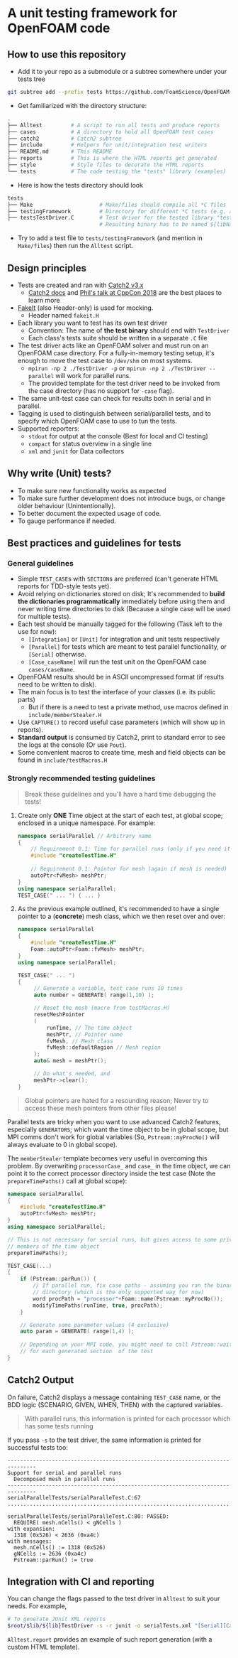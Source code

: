 # A unit testing framework for OpenFOAM code

## How to use this repository

- Add it to your repo as a submodule or a subtree somewhere under your tests tree
```bash
git subtree add --prefix tests https://github.com/FoamScience/OpenFOAM-Unit-testing.git master --squash
```

- Get familiarized with the directory structure:
```bash
.
├── Alltest         # A script to run all tests and produce reports
├── cases           # A directory to hold all OpenFOAM test cases
├── catch2          # Catch2 subtree
├── include         # Helpers for unit/integration test writers
├── README.md       # This README
├── reports         # This is where the HTML reports get generated
├── style           # Style files to decorate the HTML reports
└── tests           # The code testing the "tests" library (examples)
```

- Here is how the tests directory should look
```bash
tests
├── Make                     # Make/files should compile all *C files
├── testingFramework         # Directory for different *C tests (e.g. a directory per tested class)
├── testsTestDriver.C        # Test driver for the tested library "tests"
                             # Resulting binary has to be named ${libName}TestDriver
```

- Try to add a test file to `tests/testingFramework` (and mention in `Make/files`) then run the `Alltest` script.

## Design principles

- Tests are created and ran with [Catch2 v3.x](https://github.com/catchorg/Catch2)
    - [Catch2 docs](https://github.com/catchorg/Catch2/tree/devel/docs)
      and [Phil's talk at CppCon 2018](https://github.com/catchorg/Catch2/tree/v2.x/docs)
      are the best places to learn more
- [FakeIt](https://github.com/eranpeer/FakeIt) (also Header-only) is used for mocking.
    - Header named `fakeit.H`
- Each library you want to test has its own test driver
    - Convention: The name of **the test binary** should end with `TestDriver`
    - Each class's tests suite should be written in a separate `.C` file
- The test driver acts like an OpenFOAM solver and must run on an OpenFOAM case
  directory. For a fully-in-memory testing setup, it's enough to move the test case
  to `/dev/shm` on most systems.
  - `mpirun -np 2 ./TestDriver -p` or `mpirun -np 2 ./TestDriver --parallel` will work for parallel runs.
  - The provided template for the test driver need to be invoked from the case directory (has no support for `-case` flag).
- The same unit-test case can check for results both in serial and in parallel.
- Tagging is used to distinguish between serial/parallel tests, and to specify which OpenFOAM case to use to tun the tests.
- Supported reporters:
    - `stdout` for output at the console (Best for local and CI testing)
    - `compact` for status overview in a single line
    - `xml` and `junit` for Data collectors

## Why write (Unit) tests?

- To make sure new functionality works as expected
- To make sure further development does not introduce bugs, or change older
  behaviour (Unintentionally).
- To better document the expected usage of code.
- To gauge performance if needed.

## Best practices and guidelines for tests

### General guidelines

- Simple `TEST_CASE`s with `SECTION`s are preferred (can't generate HTML reports for TDD-style tests yet).
- Avoid relying on dictionaries stored on disk; It's recommended to **build the
  dictionaries programmatically** immediately before using them and never
  writing time directories to disk (Because a single case will be used for multiple
  tests).
- Each test should be manually tagged for the following
  (Task left to the use for now):
    - `[Integration]` or `[Unit]` for integration and unit tests respectively
    - `[Parallel]` for tests which are meant to test parallel functionality,
      or `[Serial]` otherwise.
    - `[Case_caseName]` will run the test unit on the OpenFOAM case `cases/caseName`.
- OpenFOAM results should be in ASCII uncompressed format (if results need to be written to disk).
- The main focus is to test the interface of your classes (i.e. its public parts)
    - But if there is a need to test a private method, use macros defined in `include/memberStealer.H`
- Use `CAPTURE()` to record useful case parameters (which will show up in reports).
- **Standard output** is consumed by Catch2, print to standard error to see
  the logs at the console (Or use `Pout`).
- Some convenient macros to create time, mesh and field objects can be found in `include/testMacros.H`

### Strongly recommended testing guidelines

> Break these guidelines and you'll have a hard time debugging the tests!

1. Create only **ONE** Time object at the start of each test,
   at global scope; enclosed in a unique namespace. For example:
   ```cpp
   namespace serialParallel // Arbitrary name
   {
       // Requirement 0.1: Time for parallel runs (only if you need it obviously)
       #include "createTestTime.H"
       
       // Requirement 0.1: Pointer for mesh (again if mesh is needed)
       autoPtr<fvMesh> meshPtr;
   }
   using namespace serialParallel;
   TEST_CASE(" ... ") { ... }
   ```

2. As the previous example outlined, it's recommended to have a single
   pointer to a (**concrete**) mesh class, which we then reset over and
   over:
   ```cpp
   namespace serialParallel
   {
       #include "createTestTime.H"
       Foam::autoPtr<Foam::fvMesh> meshPtr;
   }
   using namespace serialParallel;

   TEST_CASE(" ... ")
   {
        // Generate a variable, test case runs 10 times
        auto number = GENERATE( range(1,10) );

        // Reset the mesh (macro from testMacros.H)
        resetMeshPointer
        (
            runTime, // The time object
            meshPtr, // Pointer name
            fvMesh, // Mesh class
            fvMesh::defaultRegion // Mesh region
        );
        auto& mesh = meshPtr();

        // Do what's needed, and
        meshPtr->clear();
   }
   ```
> Global pointers are hated for a resounding reason;
> Never try to access these mesh pointers from other files please!

Parallel tests are tricky when you want to use advanced Catch2 features,
especially `GENERATORS`; which want the time object to be in global scope,
but MPI comms don't work for global variables (So, `Pstream::myProcNo()`
will always evaluate to 0 in global scope).

The `memberStealer` template becomes very useful in overcoming this
problem. By overwriting `processorCase_` and `case_` in the time object,
we can point it to the correct processor directory inside the test case
(Note the `prepareTimePaths()` call at global scope):

```cpp
namespace serialParallel
{
    #include "createTestTime.H"
    autoPtr<fvMesh> meshPtr;
}
using namespace serialParallel;

// This is not necessary for serial runs, but gives access to some private
// members of the time object
prepareTimePaths();

TEST_CASE(...)
{
    if (Pstream::parRun()) {
        // If parallel run, fix case paths - assuming you ran the binary from the case
        // directory (which is the only supported way for now)
        word procPath = "processor"+Foam::name(Pstream::myProcNo());
        modifyTimePaths(runTime, true, procPath);
    }

    // Generate some parameter values (4 exclusive)
    auto param = GENERATE( range(1,4) );
    
    // Depending on your MPI code, you might need to call Pstream::waitRequests()
    // for each generated section  of the test
}
```

## Catch2 Output

On failure, Catch2 displays a message containing `TEST_CASE` name,
or the BDD logic (SCENARIO, GIVEN, WHEN, THEN) with the captured variables.

> With parallel runs, this information is printed for each processor which
> has some tests running

If you pass `-s` to the test driver, the same information is printed
for successful tests too:
```
-------------------------------------------------------------------------------
Support for serial and parallel runs
  Decomposed mesh in parallel runs
-------------------------------------------------------------------------------
serialParallelTests/serialParalleTest.C:67
...............................................................................

serialParallelTests/serialParalleTest.C:80: PASSED:
  REQUIRE( mesh.nCells() < gNCells )
with expansion:
  1318 (0x526) < 2636 (0xa4c)
with messages:
  mesh.nCells() := 1318 (0x526)
  gNCells := 2636 (0xa4c)
  Pstream::parRun() := true
```

## Integration with CI and reporting

You can change the flags passed to the test driver in `Alltest` to suit your needs.
For example, 
```bash
# To generate JUnit XML reports
$root/$lib/${lib}TestDriver -s -r junit -o serialTests.xml "[Serial][Case_$caseName]"
```

`Alltest.report` provides an example of such report generation (with a custom HTML template).
